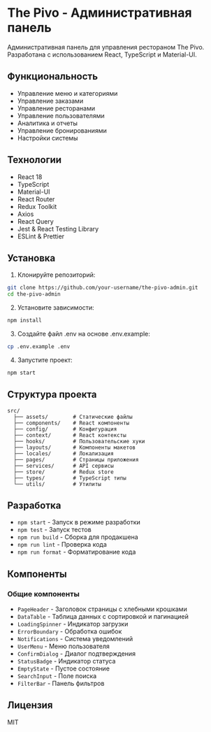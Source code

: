 # The Pivo - Административная панель

Административная панель для управления рестораном The Pivo. Разработана с использованием React, TypeScript и Material-UI.

## Функциональность

- Управление меню и категориями
- Управление заказами
- Управление ресторанами
- Управление пользователями
- Аналитика и отчеты
- Управление бронированиями
- Настройки системы

## Технологии

- React 18
- TypeScript
- Material-UI
- React Router
- Redux Toolkit
- Axios
- React Query
- Jest & React Testing Library
- ESLint & Prettier

## Установка

1. Клонируйте репозиторий:
```bash
git clone https://github.com/your-username/the-pivo-admin.git
cd the-pivo-admin
```

2. Установите зависимости:
```bash
npm install
```

3. Создайте файл .env на основе .env.example:
```bash
cp .env.example .env
```

4. Запустите проект:
```bash
npm start
```

## Структура проекта

```
src/
  ├── assets/        # Статические файлы
  ├── components/    # React компоненты
  ├── config/        # Конфигурация
  ├── context/       # React контексты
  ├── hooks/         # Пользовательские хуки
  ├── layouts/       # Компоненты макетов
  ├── locales/       # Локализация
  ├── pages/         # Страницы приложения
  ├── services/      # API сервисы
  ├── store/         # Redux store
  ├── types/         # TypeScript типы
  └── utils/         # Утилиты
```

## Разработка

- `npm start` - Запуск в режиме разработки
- `npm test` - Запуск тестов
- `npm run build` - Сборка для продакшена
- `npm run lint` - Проверка кода
- `npm run format` - Форматирование кода

## Компоненты

### Общие компоненты

- `PageHeader` - Заголовок страницы с хлебными крошками
- `DataTable` - Таблица данных с сортировкой и пагинацией
- `LoadingSpinner` - Индикатор загрузки
- `ErrorBoundary` - Обработка ошибок
- `Notifications` - Система уведомлений
- `UserMenu` - Меню пользователя
- `ConfirmDialog` - Диалог подтверждения
- `StatusBadge` - Индикатор статуса
- `EmptyState` - Пустое состояние
- `SearchInput` - Поле поиска
- `FilterBar` - Панель фильтров

## Лицензия

MIT
